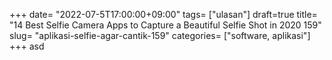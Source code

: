 +++
date= "2022-07-5T17:00:00+09:00"
tags= ["ulasan"]
draft=true
title= "14 Best Selfie Camera Apps to Capture a Beautiful Selfie Shot in 2020        159"
slug= "aplikasi-selfie-agar-cantik-159"
categories= ["software, aplikasi"]
+++
asd
